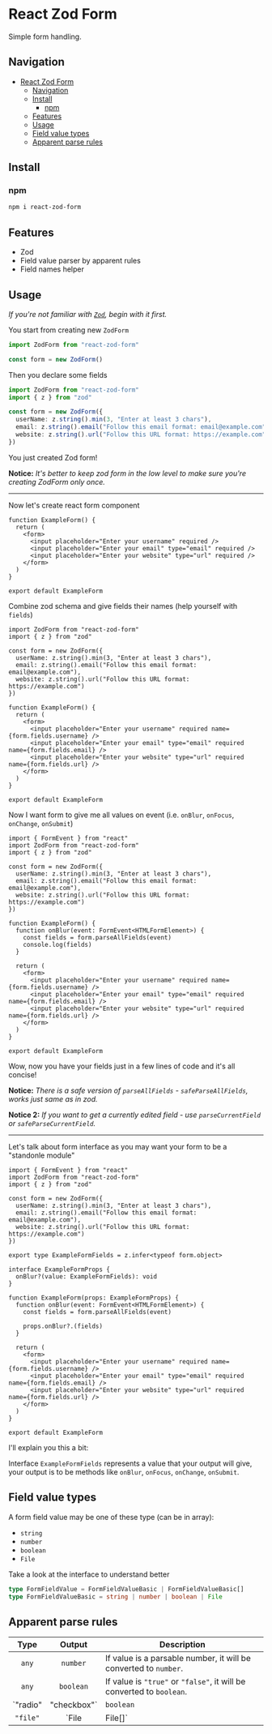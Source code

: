 # React Zod Form

Simple form handling.

<!-- Form handling, relying on zod schemas.

This provides super mega simplicity in the code and gives the same amount of control over the forms. -->

## Navigation

- [React Zod Form](#react-zod-form)
  - [Navigation](#navigation)
  - [Install](#install)
    - [npm](#npm)
  - [Features](#features)
  - [Usage](#usage)
  - [Field value types](#field-value-types)
  - [Apparent parse rules](#apparent-parse-rules)

## Install

### npm

```bash
npm i react-zod-form
```

## Features

- Zod
- Field value parser by apparent rules
- Field names helper

## Usage

_If you're not familiar with [`Zod`](https://zod.dev/), begin with it first._

You start from creating new `ZodForm`

```ts
import ZodForm from "react-zod-form"

const form = new ZodForm()
```

Then you declare some fields

```ts
import ZodForm from "react-zod-form"
import { z } from "zod"

const form = new ZodForm({
  userName: z.string().min(3, "Enter at least 3 chars"),
  email: z.string().email("Follow this email format: email@example.com"),
  website: z.string().url("Follow this URL format: https://example.com")
})
```

You just created Zod form!

**Notice:** _It's better to keep zod form in the low level to make sure you're creating ZodForm only once._

---

Now let's create react form component

```tsx
function ExampleForm() {
  return (
    <form>
      <input placeholder="Enter your username" required />
      <input placeholder="Enter your email" type="email" required />
      <input placeholder="Enter your website" type="url" required />
    </form>
  )
}

export default ExampleForm
```

Combine zod schema and give fields their names (help yourself with `fields`)

```tsx
import ZodForm from "react-zod-form"
import { z } from "zod"

const form = new ZodForm({
  userName: z.string().min(3, "Enter at least 3 chars"),
  email: z.string().email("Follow this email format: email@example.com"),
  website: z.string().url("Follow this URL format: https://example.com")
})

function ExampleForm() {
  return (
    <form>
      <input placeholder="Enter your username" required name={form.fields.username} />
      <input placeholder="Enter your email" type="email" required name={form.fields.email} />
      <input placeholder="Enter your website" type="url" required name={form.fields.url} />
    </form>
  )
}

export default ExampleForm
```

Now I want form to give me all values on event (i.e. `onBlur`, `onFocus`, `onChange`, `onSubmit`)

```tsx
import { FormEvent } from "react"
import ZodForm from "react-zod-form"
import { z } from "zod"

const form = new ZodForm({
  userName: z.string().min(3, "Enter at least 3 chars"),
  email: z.string().email("Follow this email format: email@example.com"),
  website: z.string().url("Follow this URL format: https://example.com")
})

function ExampleForm() {
  function onBlur(event: FormEvent<HTMLFormElement>) {
    const fields = form.parseAllFields(event)
    console.log(fields)
  }
  
  return (
    <form>
      <input placeholder="Enter your username" required name={form.fields.username} />
      <input placeholder="Enter your email" type="email" required name={form.fields.email} />
      <input placeholder="Enter your website" type="url" required name={form.fields.url} />
    </form>
  )
}

export default ExampleForm
```

Wow, now you have your fields just in a few lines of code and it's all concise!

**Notice:** _There is a safe version of `parseAllFields` - `safeParseAllFields`, works just same as in zod._

**Notice 2:** _If you want to get a currently edited field - use `parseCurrentField` or `safeParseCurrentField`._

---

Let's talk about form interface as you may want your form to be a "standonle module"

```tsx
import { FormEvent } from "react"
import ZodForm from "react-zod-form"
import { z } from "zod"

const form = new ZodForm({
  userName: z.string().min(3, "Enter at least 3 chars"),
  email: z.string().email("Follow this email format: email@example.com"),
  website: z.string().url("Follow this URL format: https://example.com")
})

export type ExampleFormFields = z.infer<typeof form.object>

interface ExampleFormProps {
  onBlur?(value: ExampleFormFields): void
}

function ExampleForm(props: ExampleFormProps) {
  function onBlur(event: FormEvent<HTMLFormElement>) {
    const fields = form.parseAllFields(event)
    
    props.onBlur?.(fields)
  }
  
  return (
    <form>
      <input placeholder="Enter your username" required name={form.fields.username} />
      <input placeholder="Enter your email" type="email" required name={form.fields.email} />
      <input placeholder="Enter your website" type="url" required name={form.fields.url} />
    </form>
  )
}

export default ExampleForm
```

I'll explain you this a bit:

Interface `ExampleFormFields` represents a value that your output will give, your output is to be methods like `onBlur`, `onFocus`, `onChange`, `onSubmit`.

## Field value types

A form field value may be one of these type (can be in array):

- `string`
- `number`
- `boolean`
- `File`

Take a look at the interface to understand better

```ts
type FormFieldValue = FormFieldValueBasic | FormFieldValueBasic[]
type FormFieldValueBasic = string | number | boolean | File
```

## Apparent parse rules

| Type | Output | Description |
| :---: | :---: | --- |
| `any` | `number`| If value is a parsable number, it will be converted to `number`. |
| `any` | `boolean`| If value is `"true"` or `"false"`, it will be converted to `boolean`. |
| `"radio" | "checkbox"` | `boolean` | If value is `"ok"` and type is `"radio" | "checkbox"`, the value from `checked` attribute will be taken. |
| `"file"` | `File | File[]` | If type is `"file"`, it will give `File` or `File[]`, depending on `multiple` attribute. |
